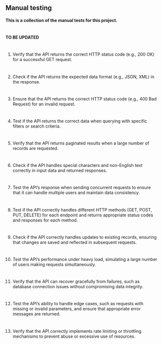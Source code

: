 ## Manual testing
#### This is a collection of the manual tests for this project.
#
**TO BE UPDATED**
#
1. Verify that the API returns the correct HTTP status code (e.g., 200 OK) for a successful GET request.
#

2. Check if the API returns the expected data format (e.g., JSON, XML) in the response.
#
3. Ensure that the API returns the correct HTTP status code (e.g., 400 Bad Request) for an invalid request.
#
4. Test if the API returns the correct data when querying with specific filters or search criteria.
#
5. Verify that the API returns paginated results when a large number of records are requested.
#
6. Check if the API handles special characters and non-English text correctly in input data and returned responses.
#
7. Test the API’s response when sending concurrent requests to ensure that it can handle multiple users and maintain data consistency.
#
8. Test if the API correctly handles different HTTP methods (GET, POST, PUT, DELETE) for each endpoint and returns appropriate status codes and responses for each method.
#
9. Check if the API correctly handles updates to existing records, ensuring that changes are saved and reflected in subsequent requests.
#
10. Test the API’s performance under heavy load, simulating a large number of users making requests simultaneously.
#
11. Verify that the API can recover gracefully from failures, such as database connection issues without compromising data integrity.
#
12. Test the API’s ability to handle edge cases, such as requests with missing or invalid parameters, and ensure that appropriate error messages are returned.
#
13. Verify that the API correctly implements rate limiting or throttling mechanisms to prevent abuse or excessive use of resources.